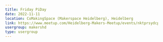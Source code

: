 ```yaml
---
title: Friday PiDay
date: 2022-11-11
location: CoMakingSpace (Makerspace Heidelberg), Heidelberg
link: https://www.meetup.com/Heidelberg-Makers-Meetup/events/nktprsydcpbpb/
usergroup: makershd
type: usergroup
---
```

